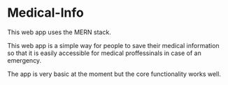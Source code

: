 # Medical-Info

This web app uses the MERN stack.

This web app is a simple way for people to save their medical information so that it is easily accessible for medical proffessinals in case of an emergency. 

The app is very basic at the moment but the core functionality works well. 
